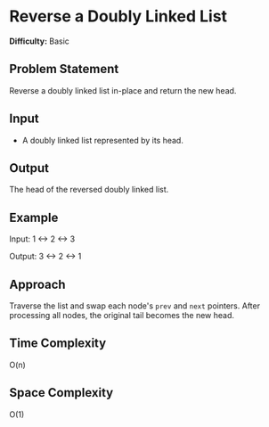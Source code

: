 # Reverse a Doubly Linked List

**Difficulty:** Basic

## Problem Statement
Reverse a doubly linked list in-place and return the new head.

## Input
- A doubly linked list represented by its head.

## Output
The head of the reversed doubly linked list.

## Example
Input: 1 <-> 2 <-> 3

Output: 3 <-> 2 <-> 1

## Approach
Traverse the list and swap each node's `prev` and `next` pointers. After processing all nodes, the original tail becomes the new head.

## Time Complexity
O(n)

## Space Complexity
O(1)

